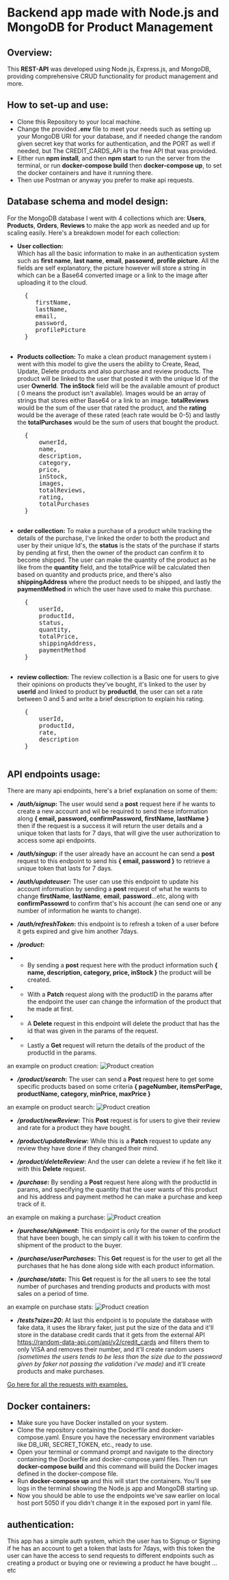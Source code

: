 # Backend app made with Node.js and MongoDB for Product Management
## Overview:

This **REST-API**  was developed using Node.js, Express.js, and MongoDB, providing comprehensive CRUD functionality for product management and more.

## How to set-up and use:

- Clone this Repository to your local machine.
- Change the provided **.env** file to meet your needs such as setting up your MongoDB URI for your database, and if needed change the random given secret key that works for authentication, and the PORT as well if needed, but The CREDIT_CARDS_API is the free API that was provided.
- Either run **npm install**, and then **npm start** to run the server from the terminal, or run **docker-compose build** then **docker-compose up**, to set the docker containers and have it running there.
- Then use Postman or anyway you prefer to make api requests.

## Database schema and model design:

For the MongoDB database I went with 4 collections which are: **Users**, **Products**, **Orders**, **Reviews** to make the app work as needed and up for scaling easily. Here's a breakdown model for each collection: 

- **User collection:**  
    Which has all the basic information to make in an authentication system such as **first name**, **last name**, **email**, **passowrd**, **profile picture**. All the fields are self explanatory, the picture however will store a string in which can be a Base64 converted image or a link to the image after uploading it to the cloud.
   <pre>
    { 
	   firstName, 
	   lastName, 
	   email, 
	   password, 
	   profilePicture 
    } 
   </pre>

- **Products collection:** 
    To make a clean product management system i went with this model to give the users the ability to Create, Read, Update, Delete products and also purchase and review products. The product will be linked to the user that posted it with the unique Id of the user **OwnerId**. **The inStock** field will be the available amount of product ( 0 means the product isn't available). Images would be an array of strings that stores either Base64 or a link to an image. **totalReviews** would be the sum of the user that rated the product, and the **rating** would be the average of these rated (each rate would be 0-5) and lastly the **totalPurchases** would be the sum of users that bought the product.
    <pre>
    {
        ownerId,
        name,
        description,
        category,
        price,
        inStock,
        images,
        totalReviews,
        rating,
        totalPurchases
    }
    </pre>

- **order collection:** 
    To make a purchase of a product while tracking the details of the purchase, I've linked the order to both the product and user by their unique Id's, the **status** is the stats of the purchase if starts by pending at first, then the owner of the product can confirm it to become shipped. The user can make the quantity of the product as he like from the **quantity** field, and the totalPrice will be calculated then based on quantity and products price, and there's also **shippingAddress** where the product needs to be shipped, and lastly the **paymentMethod** in which the user have used to make this purchase.
    <pre>
    {
        userId,
        productId,
        status,
        quantity,
        totalPrice,
        shippingAddress,
        paymentMethod
    }
    </pre>

- **review collection:** 
    The review collection is a Basic one for users to give their opinions on products they've bought, it's linked to the user by **userId** and linked to product by **productId**, the user can set a rate between 0 and 5 and write a brief description to explain his rating.
    <pre>
    {
        userId,
        productId,
        rate,
        description
    }
    </pre>
   
## API endpoints usage: 
There are many api endpoints, here's a brief explanation on some of them:
- ***/auth/signup*:** The user would send a **post** request here if he wants to create a new account and wil be required to send these information along **{ email, password, confirmPassword, firstName, lastName }** then if the request is a success it will return the user details and a unique token that lasts for 7 days, that will give the user authorization to access some api endpoints.

- ***/auth/singup*:** if the user already have an account he can send a **post** request to this endpoint to send his **{ email, password }** to retrieve a unique token that lasts for 7 days.

- ***/auth/updateuser*:** The user can use this endpoint to update his account information by sending a **post** request of what he wants to change **firstName**, **lastName**, **email**, **password**…etc, along with **confirmPassowrd** to confirm that's his account (he can send one or any number of information he wants to change).

- ***/auth/refreshToken*:** this endpoint is to refresh a token of a user before it gets expired and give him another 7days.

- ***/product*:** 
- - By sending a **post** request here with the product information such **{ name, description, category, price, inStock }** the product will be created.
- - With a **Patch** request along with the productID in the params after the endpoint the user can change the information of the product that he made at first.
- - A **Delete** request in this endpoint will delete the product that has the id that was given in the params of the request.
- - Lastly a **Get** request will return the details of the product of the productId in the params.

an example on product creation:
![Product creation](./examples/prodC.png)
- ***/product/search*:** The user can send a **Post** request here to get some specific products based on some criteria **{ pageNumber, itemsPerPage, productName, category, minPrice, maxPrice }**

an example on product search:
![Product creation](./examples/prodS.png)

- ***/product/newReview*:** This **Post** request is for users to give their review and rate for a product they have bought.

- ***/product/updateReview*:** While this is a **Patch** request to update any review they have done if they changed their mind.

- ***/product/deleteReview*:** And the user can delete a review if he felt like it with this **Delete** request.

- ***/purchase*:** By sending a **Post** request here along with the productId in params, and specifying the quantity that the user wants of this product and his address and payment method he can make a purchase and keep track of it.

an example on making a purchase:
![Product creation](./examples/purchase.png)

- ***/purchase/shipment*:** This endpoint is only for the owner of the product that have been bough, he can simply call it with his token to confirm the shipment of the product to the buyer.

- ***/purchase/userPurchases*:** This **Get** request is for the user to get all the purchases that he has done along side with each product information.

- ***/purchase/stats*:** This **Get** request is for the all users to see the total number of purchases and trending products and products with most sales on a period of time.

an example on purchase stats:
![Product creation](./examples/purchaseStats.png)

- ***/tests?size=20*:** At last this endpoint is to populate the database with fake data, it uses the library faker, just put the size of the data and it'll store in the database credit cards that it gets from the external API https://random-data-api.com/api/v2/credit_cards and filters them to only VISA and removes their number, and it'll create random users *(sometimes the users tends to be less than the size due to the password given by faker not passing the validation i've made)* and it'll create products and make purchases.

[Go here for all the requests with examples.](https://documenter.getpostman.com/view/28993914/2s9YsJDDW1)

## Docker containers: 
- Make sure you have Docker installed on your system.
- Clone the repository containing the Dockerfile and docker-compose.yaml. Ensure you have the necessary environment variables like DB_URI, SECRET_TOKEN, etc., ready to use.
- Open your terminal or command prompt and navigate to the directory containing the Dockerfile and docker-compose.yaml files. Then run **docker-compose build** and this command will build the Docker images defined in the docker-compose file.
- Run **docker-compose up** and this will start the containers. You'll see logs in the terminal showing the Node.js app and MongoDB starting up.
- Now you should be able to use the endpoints we've saw earlier on local host port 5050 if you didn't change it in the exposed port in yaml file.

## authentication: 
This app has a simple auth system, which the user has to Signup or Signing if he has an account to get a token that lasts for 7days, with this token the user can have the access to send requests to different endpoints such as creating a product or buying one or reviewing a product he have bought …etc
